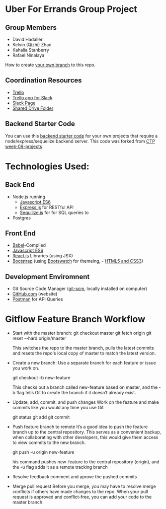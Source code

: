 # Uber For Errands Group Project

## Group Members
- David Hadaller
- Kelvin (Qizhi) Zhao
- Kahalia Stanberry
- Rafael Ninalaya

How to create [your own branch](https://help.github.com/articles/creating-and-deleting-branches-within-your-repository/) to this repo.

## Coordination Resources
- [Trello](https://trello.com/b/6OiOQY0V/uber-for-errands)
- [Trello app for Slack](http://help.trello.com/article/1049-slack-app)
- [Slack Page](https://ctp2017.slack.com/messages/G7B1NQ892)
- [Shared Drive Folder](https://drive.google.com/drive/folders/0B3yxyIBtyE7fLUJWel9aVnUxNGs?usp=sharing)

## Backend Starter Code
You can use this [backend starter code](backend-starter-code/) for your own projects that require a node/express/sequelize backend server. This code was forked from [CTP week-06-projects](https://github.com/CUNYTechPrep/week-06-projects)

# Technologies Used:

## Back End
  - Node.js running
    - [Javascript ES6](https://nodejs.org/api/)
    - [Express.js](http://expressjs.com/en/guide/routing.html) for RESTful API
    - [Sequilize.js](http://docs.sequelizejs.com/) for for SQL queries to 
  - Postgres
  
## Front End
  - [Babel](https://babeljs.io/docs/setup/#installation)-Compiled 
   - [Javascript ES6](https://babeljs.io/learn-es2015/)
   - [React.js](https://reactjs.org/docs/hello-world.html) Libraries (using JSX)
   - [Bootstrap](http://bootstrapdocs.com/v3.0.3/docs/components/) (using [Bootswatch](https://bootswatch.com/) for themeing, - [HTML5 and CSS3](https://www.w3schools.com/))
   
## Development Enviromnent 
  - Git Source Code Manager ([git-scm](https://git-scm.com/book/en/v2/Git-Basics-Undoing-Things), locally installed on computer)
  - [GitHub.com](https://help.github.com/) (website)
  - [Postman](https://www.getpostman.com/) for API Queries

# Gitflow Feature Branch Workflow 
  - Start with the master branch:
      git checkout master
      git fetch origin 
      git reset --hard origin/master

      This switches the repo to the master branch, pulls the latest commits and resets the repo's local copy of master to match the latest version.
  
  - Create a new branch:
      Use a separate branch for each feature or issue you work on. 
      
      git checkout -b new-feature

      This checks out a branch called new-feature based on master, and the -b flag tells Git to create the branch if it doesn’t already exist.

  - Update, add, commit, and push changes
      Work on the feature and make commits like you would any time you use Git

      git status
      git add <some-file>
      git commit

  - Push feature branch to remote
      It’s a good idea to push the feature branch up to the central repository. This serves as a convenient backup, when collaborating with other developers, this would give them access to view commits to the new branch.

      git push -u origin new-feature

      his command pushes new-feature to the central repository (origin), and the -u flag adds it as a remote tracking branch

  - Resolve feedback
      comment and aprove the pushed commits

  - Merge pull request
      Before you merge, you may have to resolve merge conflicts if others have made changes to the repo. When your pull request is approved and conflict-free, you can add your code to the master branch.
      